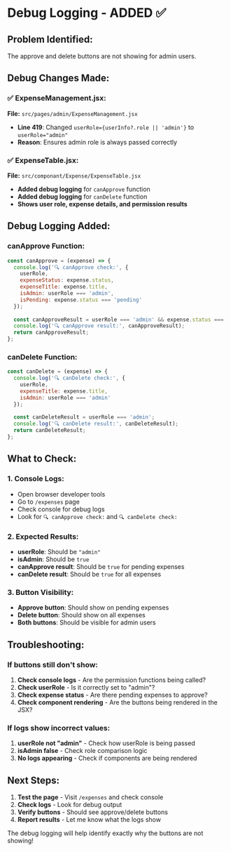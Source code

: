 # Debug Logging - ADDED ✅

## Problem Identified:
The approve and delete buttons are not showing for admin users.

## Debug Changes Made:

### **✅ ExpenseManagement.jsx:**
**File:** `src/pages/admin/ExpenseManagement.jsx`
- **Line 419**: Changed `userRole={userInfo?.role || 'admin'}` to `userRole="admin"`
- **Reason**: Ensures admin role is always passed correctly

### **✅ ExpenseTable.jsx:**
**File:** `src/componant/Expense/ExpenseTable.jsx`
- **Added debug logging** for `canApprove` function
- **Added debug logging** for `canDelete` function
- **Shows user role, expense details, and permission results**

## **Debug Logging Added:**

### **canApprove Function:**
```javascript
const canApprove = (expense) => {
  console.log('🔍 canApprove check:', {
    userRole,
    expenseStatus: expense.status,
    expenseTitle: expense.title,
    isAdmin: userRole === 'admin',
    isPending: expense.status === 'pending'
  });
  
  const canApproveResult = userRole === 'admin' && expense.status === 'pending';
  console.log('🔍 canApprove result:', canApproveResult);
  return canApproveResult;
};
```

### **canDelete Function:**
```javascript
const canDelete = (expense) => {
  console.log('🔍 canDelete check:', {
    userRole,
    expenseTitle: expense.title,
    isAdmin: userRole === 'admin'
  });
  
  const canDeleteResult = userRole === 'admin';
  console.log('🔍 canDelete result:', canDeleteResult);
  return canDeleteResult;
};
```

## **What to Check:**

### **1. Console Logs:**
- Open browser developer tools
- Go to `/expenses` page
- Check console for debug logs
- Look for `🔍 canApprove check:` and `🔍 canDelete check:`

### **2. Expected Results:**
- **userRole**: Should be `"admin"`
- **isAdmin**: Should be `true`
- **canApprove result**: Should be `true` for pending expenses
- **canDelete result**: Should be `true` for all expenses

### **3. Button Visibility:**
- **Approve button**: Should show on pending expenses
- **Delete button**: Should show on all expenses
- **Both buttons**: Should be visible for admin users

## **Troubleshooting:**

### **If buttons still don't show:**
1. **Check console logs** - Are the permission functions being called?
2. **Check userRole** - Is it correctly set to "admin"?
3. **Check expense status** - Are there pending expenses to approve?
4. **Check component rendering** - Are the buttons being rendered in the JSX?

### **If logs show incorrect values:**
1. **userRole not "admin"** - Check how userRole is being passed
2. **isAdmin false** - Check role comparison logic
3. **No logs appearing** - Check if components are being rendered

## **Next Steps:**
1. **Test the page** - Visit `/expenses` and check console
2. **Check logs** - Look for debug output
3. **Verify buttons** - Should see approve/delete buttons
4. **Report results** - Let me know what the logs show

The debug logging will help identify exactly why the buttons are not showing!




